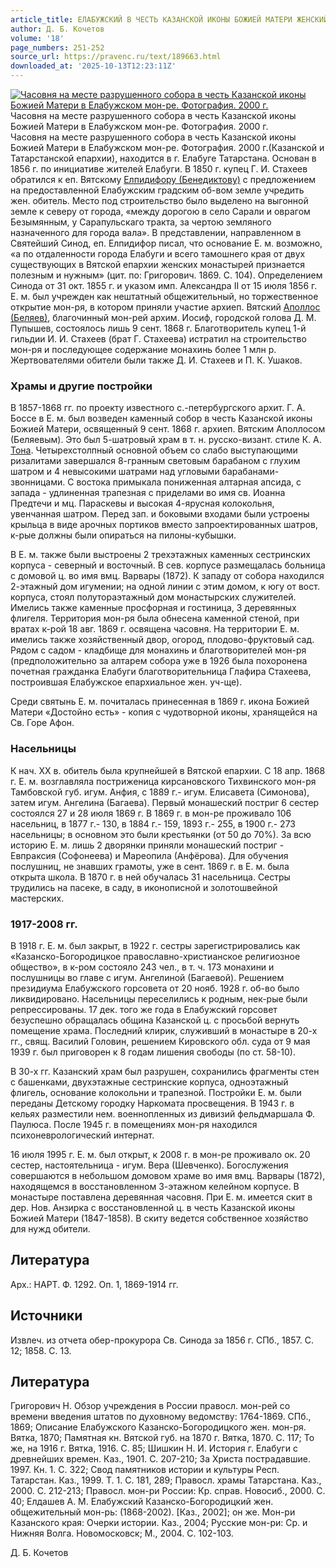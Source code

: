 ```yaml
---
article_title: ЕЛАБУЖСКИЙ В ЧЕСТЬ КАЗАНСКОЙ ИКОНЫ БОЖИЕЙ МАТЕРИ ЖЕНСКИЙ МОНАСТЫРЬ
author: Д. Б. Кочетов
volume: '18'
page_numbers: 251-252
source_url: https://pravenc.ru/text/189663.html
downloaded_at: '2025-10-13T12:23:11Z'
---
```


[![Часовня на месте разрушенного собора в честь Казанской иконы Божией Матери в Елабужском мон-ре. Фотография. 2000 г.](https://pravenc.ru/data/684/493/1234/i200.jpg "Кликните для увеличения картинки")](https://pravenc.ru/data/684/493/1234/i400.jpg)Часовня на месте разрушенного собора в честь Казанской иконы Божией Матери в Елабужском мон-ре. Фотография. 2000 г.  
Часовня на месте разрушенного собора в честь Казанской иконы Божией Матери в Елабужском мон-ре. Фотография. 2000 г.(Казанской и Татарстанской епархии), находится в г. Елабуге Татарстана. Основан в 1856 г. по инициативе жителей Елабуги. В 1850 г. купец Г. И. Стахеев обратился к еп. Вятскому [Елпидифору (Бенедиктову)](<https://pravenc.ru/text/Елпидифору (Бенедиктову).html>) с предложением на предоставленной Елабужским градским об-вом земле учредить жен. обитель. Место под строительство было выделено на выгонной земле к северу от города, «между дорогою в село Сарали и оврагом Безымянным, у Сарапульскаго тракта, за чертою земляного назначенного для города вала». В представлении, направленном в Святейший Синод, еп. Елпидифор писал, что основание Е. м. возможно, «а по отдаленности города Елабуги и всего тамошнего края от двух существующих в Вятской епархии женских монастырей признается полезным и нужным» (цит. по: Григорович. 1869. С. 104). Определением Синода от 31 окт. 1855 г. и указом имп. Александра II от 15 июля 1856 г. Е. м. был учрежден как нештатный общежительный, но торжественное открытие мон-ря, в котором приняли участие архиеп. Вятский [Аполлос (Беляев)](<https://pravenc.ru/text/Аполлос (Беляев).html>), благочинный мон-рей архим. Иосиф, городской голова Д. М. Пупышев, состоялось лишь 9 сент. 1868 г. Благотворитель купец 1-й гильдии И. И. Стахеев (брат Г. Стахеева) истратил на строительство мон-ря и последующее содержание монахинь более 1 млн р. Жертвователями обители были также Д. И. Стахеев и П. К. Ушаков.

### Храмы и другие постройки

В 1857-1868 гг. по проекту известного с.-петербургского архит. Г. А. Боссе в Е. м. был возведен каменный собор в честь Казанской иконы Божией Матери, освященный 9 сент. 1868 г. архиеп. Вятским Аполлосом (Беляевым). Это был 5-шатровый храм в т. н. русско-визант. стиле К. А. [Тона](https://pravenc.ru/text/Тона.html). Четырехстолпный основной объем со слабо выступающими ризалитами завершался 8-гранным световым барабаном с глухим шатром и 4 невысокими шатрами над угловыми барабанами-звонницами. С востока примыкала пониженная алтарная апсида, с запада - удлиненная трапезная с приделами во имя св. Иоанна Предтечи и мц. Параскевы и высокая 4-ярусная колокольня, увенчанная шатром. Перед зап. и боковыми входами были устроены крыльца в виде арочных портиков вместо запроектированных шатров, к-рые должны были опираться на пилоны-кубышки.

В Е. м. также были выстроены 2 трехэтажных каменных сестринских корпуса - северный и восточный. В сев. корпусе размещалась больница с домовой ц. во имя вмц. Варвары (1872). К западу от собора находился 2-этажный дом игумении; на одной линии с этим домом, к югу от вост. корпуса, стоял полутораэтажный дом монастырских служителей. Имелись также каменные просфорная и гостиница, 3 деревянных флигеля. Территория мон-ря была обнесена каменной стеной, при вратах к-рой 18 авг. 1869 г. освящена часовня. На территории Е. м. имелись также хозяйственный двор, огород, плодово-фруктовый сад. Рядом с садом - кладбище для монахинь и благотворителей мон-ря (предположительно за алтарем собора уже в 1926 была похоронена почетная гражданка Елабуги благотворительница Глафира Стахеева, построившая Елабужское епархиальное жен. уч-ще).

Среди святынь Е. м. почиталась принесенная в 1869 г. икона Божией Матери «Достойно есть» - копия с чудотворной иконы, хранящейся на Св. Горе Афон.

### Насельницы

К нач. ХХ в. обитель была крупнейшей в Вятской епархии. С 18 апр. 1868 г. Е. м. возглавляла постриженица кирсановского Тихвинского мон-ря Тамбовской губ. игум. Анфия, с 1889 г.- игум. Елисавета (Симонова), затем игум. Ангелина (Багаева). Первый монашеский постриг 6 сестер состоялся 27 и 28 июля 1869 г. В 1869 г. в мон-ре проживало 106 насельниц, в 1877 г.- 130, в 1884 г.- 159, 1893 г.- 255, в 1900 г.- 273 насельницы; в основном это были крестьянки (от 50 до 70%). За всю историю Е. м. лишь 2 дворянки приняли монашеский постриг - Евпраксия (Софонеева) и Мареопила (Анфёрова). Для обучения послушниц, не знавших грамоты, уже в сент. 1869 г. в Е. м. была открыта школа. В 1870 г. в ней обучалась 31 насельница. Сестры трудились на пасеке, в саду, в иконописной и золотошвейной мастерских.

### 1917-2008 гг.

В 1918 г. Е. м. был закрыт, в 1922 г. сестры зарегистрировались как «Казанско-Богородицкое православно-христианское религиозное общество», в к-ром состояло 243 чел., в т. ч. 173 монахини и послушницы во главе с игум. Ангелиной (Багаевой). Решением президиума Елабужского горсовета от 20 нояб. 1928 г. об-во было ликвидировано. Насельницы переселились к родным, нек-рые были репрессированы. 17 дек. того же года в Елабужский горсовет безуспешно обращалась община Казанской ц. с просьбой вернуть помещение храма. Последний клирик, служивший в монастыре в 20-х гг., свящ. Василий Головин, решением Кировского обл. суда от 9 мая 1939 г. был приговорен к 8 годам лишения свободы (по ст. 58-10).

В 30-х гг. Казанский храм был разрушен, сохранились фрагменты стен с башенками, двухэтажные сестринские корпуса, одноэтажный флигель, основание колокольни и трапезной. Постройки Е. м. были переданы Детскому городку Наркомата просвещения. В 1943 г. в кельях разместили нем. военнопленных из дивизий фельдмаршала Ф. Паулюса. После 1945 г. в помещениях мон-ря находился психоневрологический интернат.

16 июля 1995 г. Е. м. был открыт, к 2008 г. в мон-ре проживало ок. 20 сестер, настоятельница - игум. Вера (Шевченко). Богослужения совершаются в небольшом домовом храме во имя вмц. Варвары (1872), находящемся в восстановленном 3-этажном келейном корпусе. В монастыре поставлена деревянная часовня. При Е. м. имеется скит в дер. Нов. Анзирка с восстановленной ц. в честь Казанской иконы Божией Матери (1847-1858). В скиту ведется собственное хозяйство для нужд обители.

## Литература

Арх.: НАРТ. Ф. 1292. Оп. 1, 1869-1914 гг.

## Источники

Извлеч. из отчета обер-прокурора Св. Синода за 1856 г. СПб., 1857. С. 12; 1858. С. 13.

## Литература

Григорович Н. Обзор учреждения в России правосл. мон-рей со времени введения штатов по духовному ведомству: 1764-1869. СПб., 1869; Описание Елабужского Казанско-Богородицкого жен. мон-ря. Вятка, 1870; Памятная кн. Вятской губ. на 1870 г. Вятка, 1870. С. 117; То же, на 1916 г. Вятка, 1916. С. 85; Шишкин Н. И. История г. Елабуги с древнейших времен. Каз., 1901. С. 207-210; За Христа пострадавшие. 1997. Кн. 1. С. 322; Свод памятников истории и культуры Респ. Татарстан. Каз., 1999. Т. 1. С. 181, 289; Правосл. храмы Татарстана. Каз., 2000. С. 212-213; Правосл. мон-ри России: Кр. справ. Новосиб., 2000. С. 40; Елдашев А. М. Елабужский Казанско-Богородицкий жен. общежительный мон-рь: (1868-2002). [Каз., 2002]; он же. Мон-ри Казанского края: Очерки истории. Каз., 2004; Русские мон-ри: Ср. и Нижняя Волга. Новомосковск; М., 2004. С. 102-103.

Д. Б. Кочетов
